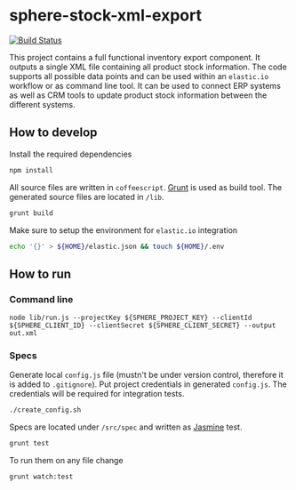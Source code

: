 sphere-stock-xml-export
=======================

[![Build Status](https://travis-ci.org/svenmueller/sphere-stock-xml-export.png?branch=master)](https://travis-ci.org/svenmueller/sphere-stock-xml-export)

This project contains a full functional inventory export component. It outputs a single XML file containing all product stock information. The code supports all possible data points and can be used within an `elastic.io` workflow or as command line tool. It can be used to connect ERP systems as well as CRM tools to update product stock information between the different systems.

## How to develop

Install the required dependencies
```bash
npm install
```

All source files are written in `coffeescript`. [Grunt](http://gruntjs.com/) is used as build tool. The generated source files are located in `/lib`.
```bash
grunt build
```

Make sure to setup the environment for `elastic.io` integration
```bash
echo '{}' > ${HOME}/elastic.json && touch ${HOME}/.env
```

## How to run
### Command line

```
node lib/run.js --projectKey ${SPHERE_PROJECT_KEY} --clientId ${SPHERE_CLIENT_ID} --clientSecret ${SPHERE_CLIENT_SECRET} --output out.xml
```

### Specs

Generate local `config.js` file (mustn't be under version control, therefore it is added to `.gitignore`). Put project credentials in generated `config.js`. The credentials will be required for integration tests.
```bash
./create_config.sh
```

Specs are located under `/src/spec` and written as [Jasmine](http://pivotal.github.io/jasmine/) test.
```bash
grunt test
```

To run them on any file change
```bash
grunt watch:test
```

